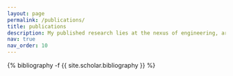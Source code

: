 ```yaml
---
layout: page
permalink: /publications/
title: publications
description: My published research lies at the nexus of engineering, artificial intelligence, and data-driven strategic management. I have contributed to Q1 journals in AI—including Pattern Recognition Letters and the Journal of Big Data—as well as to A* conferences in computer science and robotics, such as the International Conference on Robotics and Automation 2025. On the management side, my work has appeared in Q1 journals like Technological Forecasting and Social Change and IEEE Engineering Management Review, and I am now preparing interdisciplinary research for FT50 journals such as Research Policy.With a strong interdisciplinary interest, I aim to extend engineering research methodologies to domains that have yet to fully leverage the benefits of AI—such as policy design, innovation strategy, and the social sciences. Below is a selection of published and in-progress work across applications of general interest:
nav: true
nav_order: 10
---
```



<!-- _pages/publications.md -->
<div class="publications">

{% bibliography -f {{ site.scholar.bibliography }} %}

</div>